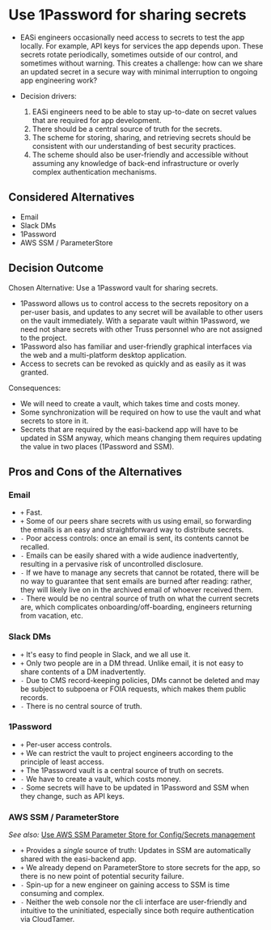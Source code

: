 # Use 1Password for sharing secrets

* EASi engineers occasionally need access to secrets to test the app locally.
  For example, API keys for services the app depends upon. These secrets rotate
  periodically, sometimes outside of our control, and sometimes without
  warning. This creates a challenge: how can we share an updated secret in a
  secure way with minimal interruption to ongoing app engineering work?

* Decision drivers:
  1. EASi engineers need to be able to stay up-to-date on secret values that
     are required for app development.
  1. There should be a central source of truth for the secrets.
  1. The scheme for storing, sharing, and retrieving secrets should be
     consistent with our understanding of best security practices.
  1. The scheme should also be user-friendly and accessible without assuming
     any knowledge of back-end infrastructure or overly complex authentication
     mechanisms.

## Considered Alternatives

* Email
* Slack DMs
* 1Password
* AWS SSM / ParameterStore

## Decision Outcome

Chosen Alternative: Use a 1Password vault for sharing secrets.

* 1Password allows us to control access to the secrets repository on a per-user
  basis, and updates to any secret will be available to other users on the
  vault immediately.  With a separate vault within 1Password, we need not share
  secrets with other Truss personnel who are not assigned to the project.
* 1Password also has familiar and user-friendly graphical interfaces via the
  web and a multi-platform desktop application.
* Access to secrets can be revoked as quickly and as easily as it was granted.

Consequences:

* We will need to create a vault, which takes time and costs money.
* Some synchronization will be required on how to use the vault and what
  secrets to store in it.
* Secrets that are required by the easi-backend app will have to be updated in
  SSM anyway, which means changing them requires updating the value in two
  places (1Password and SSM).

## Pros and Cons of the Alternatives

### Email

* `+` Fast.
* `+` Some of our peers share secrets with us using email, so forwarding the
  emails is an easy and straightforward way to distribute secrets.
* `-` Poor access controls: once an email is sent, its contents cannot be recalled.
* `-` Emails can be easily shared with a wide audience inadvertently, resulting
  in a pervasive risk of uncontrolled disclosure.
* `-` If we have to manage any secrets that cannot be rotated, there will be no
  way to guarantee that sent emails are burned after reading: rather, they will
  likely live on in the archived email of whoever received them.
* `-` There would be no central source of truth on what the current secrets
  are, which complicates onboarding/off-boarding, engineers returning from
  vacation, etc.

### Slack DMs

* `+` It's easy to find people in Slack, and we all use it.
* `+` Only two people are in a DM thread. Unlike email, it is not easy to share
  contents of a DM inadvertently.
* `-` Due to CMS record-keeping policies, DMs cannot be deleted and may be
  subject to subpoena or FOIA requests, which makes them public records.
* `-` There is no central source of truth.

### 1Password

* `+` Per-user access controls.
* `+` We can restrict the vault to project engineers according to the principle
  of least access.
* `+` The 1Password vault is a central source of truth on secrets.
* `-` We have to create a vault, which costs money.
* `-` Some secrets will have to be updated in 1Password and SSM when they
  change, such as API keys.

### AWS SSM / ParameterStore

_See also:_ [Use AWS SSM Parameter Store for Config/Secrets management](./0008-ssm-for-configsecrets.md)

* `+` Provides a _single_ source of truth: Updates in SSM are automatically
  shared with the easi-backend app.
* `+` We already depend on ParameterStore to store secrets for the app, so
  there is no new point of potential security failure.
* `-` Spin-up for a new engineer on gaining access to SSM is time consuming and
  complex.
* `-` Neither the web console nor the cli interface are user-friendly and
  intuitive to the uninitiated, especially since both require authentication
  via CloudTamer.
